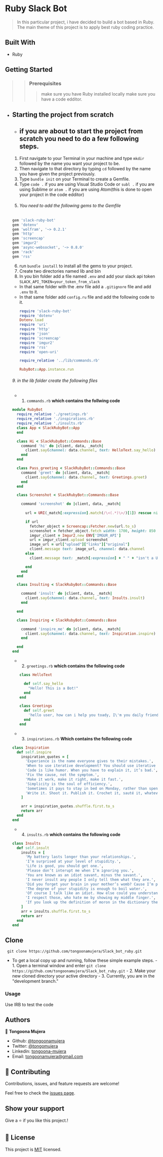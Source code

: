# Ruby Slack Bot

> In this particular project, i have decided to build a bot based in Ruby. The main theme of this project is to apply best ruby coding practice.
## Built With

- Ruby

## Getting Started

>>### Prerequisites
>>> make sure you have Ruby installed locally
>>> make sure you have a code edditor.
 - ## Starting the project from scratch 
   - ## if you are about to start the project from scratch you need to do a few following steps.
    1. First navigate to your Terminal in your machine and type ```mkdir``` followed by the name you want your project to be.
    2. Then navigate to that directory by typing ```cd``` followed by the name you have given the project previously.
    3. Type ```bundle init``` on your Terminal to create a Gemfile.
    4. Type ```code .``` if you are using Visual Studio Code or ```subl .``` if you are using Sublime  or ```atom .``` if you are using Atom(this is done to open your project in the code edditor)
    5. ###### You need to add the following gems to the Gemfile
     ```ruby
     gem 'slack-ruby-bot'
     gem 'dotenv'
     gem 'wolfram', '~> 0.2.1'
     gem 'http'
     gem 'screencap'
     gem 'imgur2'
     gem 'async-websocket', '~> 0.8.0'
     gem 'rack'
     gem 'rss'
     ```
    6. run ```bundle install``` to install all the gems to your project.
    7. Create two directories named lib and bin
    8. In you bin folder add a file named ```.env``` and add your slack api token ```SLACK_API_TOKEN=your_token_from_slack```
     - In that same folder with the .env file add a ```.gitignore``` file and add ```.env``` to it. <br>
     - In that same folder add ``config.ru`` file and add the following code to it. <br>
       ```ruby
       require 'slack-ruby-bot'
       require 'dotenv'
       Dotenv.load
       require 'uri'
       require 'http'
       require 'json'
       require 'screencap'
       require 'imgur2'
       require 'rss'
       require 'open-uri'

       require_relative '../lib/commands.rb'

       RubyBot::App.instance.run
       ```
    ###### 9. in the lib folder create the following files
      - 1. `commands.rb` **which contains the follwing code**
      ```ruby
      module RubyBot
        require_relative './greetings.rb'
        require_relative './inspirations.rb'
        require_relative './insults.rb'
        class App < SlackRubyBot::App
        end

        class Hi < SlackRubyBot::Commands::Base
          command 'hi' do |client, data, _match|
            client.say(channel: data.channel, text: HelloText.say_hello)
          end
        end

        class Pass_greeting < SlackRubyBot::Commands::Base
          command 'greet' do |client, data, _match|
            client.say(channel: data.channel, text: Greetings.greet)
          end
        end

        class Screenshot < SlackRubyBot::Commands::Base

          command 'screenshot' do |client, data, _match|
            
            url = URI(_match[:expression].match(/\<(.*)\>/)[1]) rescue nil

            if url
              fetcher_object = Screencap::Fetcher.new(url.to_s)
              screenshot = fetcher_object.fetch width: 1700, height: 850
              imgur_client = Imgur2.new ENV['IMGUR_API']
              url = imgur_client.upload screenshot
              image_url = url["upload"]["links"]["original"]
              client.message text: image_url, channel: data.channel
            else
              client.message text: _match[:expression] + " " + "isn't a URL", channel: data.channel

            end
          end
        end

        class Insulting < SlackRubyBot::Commands::Base

          command 'insult' do |client, data, _match|
            client.say(channel: data.channel, text: Insults.insult)
          end

        end

        class Inspiring < SlackRubyBot::Commands::Base

          command 'inspire_me' do |client, data, _match|
            client.say(channel: data.channel, text: Inspiration.inspire)
          end

        end
      end
      ```
      - 2. `greetings.rb` **which contains the following code**
        ```ruby
        class HelloText

          def self.say_hello
            "Hello! This is a Bot!"
          end
        end

        class Greetings
          def self.greet
            'hello user, how can i help you toady, I\'m you daily friend!'
          end
        end
        ```
      - 3. `inspirations.rb` **Which contains the following code**
      ```ruby
      class Inspiration
        def self.inspire
          inspiration_quotes = [
            'Experience is the name everyone gives to their mistakes.',
            'When to use iterative development? You should use iterative development only on projects that you want to succeed.',
            'Code is like humor. When you have to explain it, it’s bad.',
            'Fix the cause, not the symptom.',
            'Make it work, make it right, make it fast.',
            'Simplicity is the soul of efficiency.',
            'Sometimes it pays to stay in bed on Monday, rather than spending the rest of the week debugging Monday’s code.',
            'Write it. Shoot it. Publish it. Crochet it, sauté it, whatever. MAKE.'
          ]

          arr = inspiration_quotes.shuffle.first.to_s
          return arr
        end
      end
      ```
      - 4. `insults.rb` **which contains the following code**
      ```ruby
      class Insults
        def self.insult
          insults = [
            'My battery lasts longer than your relationships.',
            'I’m surprised at your level of stupidity.',
            'Life is good, you should get one.',
            'Please don’t interupt me when I’m ignoring you.',
            'You are known as an idiot savant, minus the savant.',
            'I never insult any people I only tell them what they are.',
            'Did you forget your brain in your mother’s womb? Cause I’m pretty sure you did.',
            'The degree of your stupidity is enough to boil water.',
            'Of course I talk like an idiot. How else could you understand me?',
            'I respect those, who hate me by showing my middle finger.',
            'If you look up the definition of moron in the dictionary there will be a picture of you.'
          ]
          arr = insults.shuffle.first.to_s
          return arr
        end
      end
      ```
  ## Clone
  ```git
   git clone https://github.com/tongoonamujera/Slack_bot_ruby.git
   ```

   - To get a local copy up and running, follow these simple example steps.
    - 1. Open a terminal window and enter `git clone https://github.com/tongoonamujera/Slack_bot_ruby.git`
    - 2. Make your new cloned directory your active directory
    - 3. Currently, you are in the "development branch."

### Usage

Use IRB to test the code

## Authors
👤 **Tongoona Mujera**

- Github: [@tongoonamujera](https://github.com/tongoonamujera)
- Twitter: [@tongomujera](https://twitter.com/tongomujera)
- Linkedin: [tongoona-mujera](https://www.linkedin.com/in/tongoona-mujera-125604162/)
- Email:  tongoonamujera@gmail.com

## 🤝 Contributing

Contributions, issues, and feature requests are welcome!

Feel free to check the [issues page](../../issues/).

## Show your support

Give a ⭐️ if you like this project.!

## 📝 License

This project is [MIT](./MIT.md) licensed.